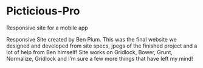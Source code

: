 # Picticious-Pro
Responsive site for a mobile app

Responsive Site created by Ben Plum.  This was the final website we
designed and developed from site specs, jpegs of the finished project
and a lot of help from Ben himself!
Site works on Gridlock, Bower, Grunt, Normalize, Gridlock and I’m sure
a few more things that have left my mind!
